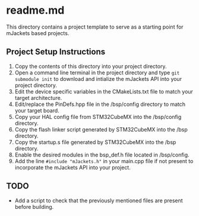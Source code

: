 # readme.md

This directory contains a project template to serve as a starting point for mJackets based projects. 

## Project Setup Instructions
1. Copy the contents of this directory into your project directory.
2. Open a command line terminal in the project directory and type `git submodule init` to download and intialize the mJackets API into your project directory.
3. Edit the device specific variables in the CMakeLists.txt file to match your target architecture.
4. Edit/replace the PinDefs.hpp file in the /bsp/config directory to match your target board. 
5. Copy your HAL config file from STM32CubeMX into the /bsp/config directory.
6. Copy the flash linker script generated by STM32CubeMX into the /bsp directory. 
7. Copy the startup.s file generated by STM32CubeMX into the /bsp directory. 
8. Enable the desired modules in the bsp_def.h file located in /bsp/config.
9. Add the line `#include "mJackets.h"` in your main.cpp file if not present to incorporate the mJackets API into your project. 

## TODO
- Add a script to check that the previously mentioned files are present before building. 
